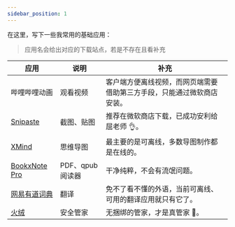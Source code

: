 ```yaml
---
sidebar_position: 1
---
```


在这里，写下一些我常用的基础应用：

> 应用名会给出对应的下载站点，若是不存在且看补充

| 应用                                       | 说明             | 补充                                                                   |
| ------------------------------------------ | ---------------- | ---------------------------------------------------------------------- |
| 哔哩哔哩动画                               | 观看视频         | 客户端方便离线视频，而网页端需要借助第三方手段，只能通过微软商店安装。 |
| [Snipaste](https://zh.snipaste.com/)       | 截图、贴图       | 推荐在微软商店下载，已成功安利给屈老师 👌。                            |
| [XMind](https://www.xmind.cn/)             | 思维导图         | 最主要的是可离线，多数导图制作都是在线的。                             |
| [BookxNote Pro](http://www.bookxnote.com/) | PDF、qpub 阅读器 | 干净纯粹，不会有流氓问题。                                             |
| [网易有道词典](https://dict.youdao.com/)   | 翻译             | 免不了看不懂的外语，当前可离线、可用的翻译应用就只有它了。             |
| [火绒](https://www.huorong.cn/)            | 安全管家         | 无捆绑的管家，才是真管家 🤣。                                          |
